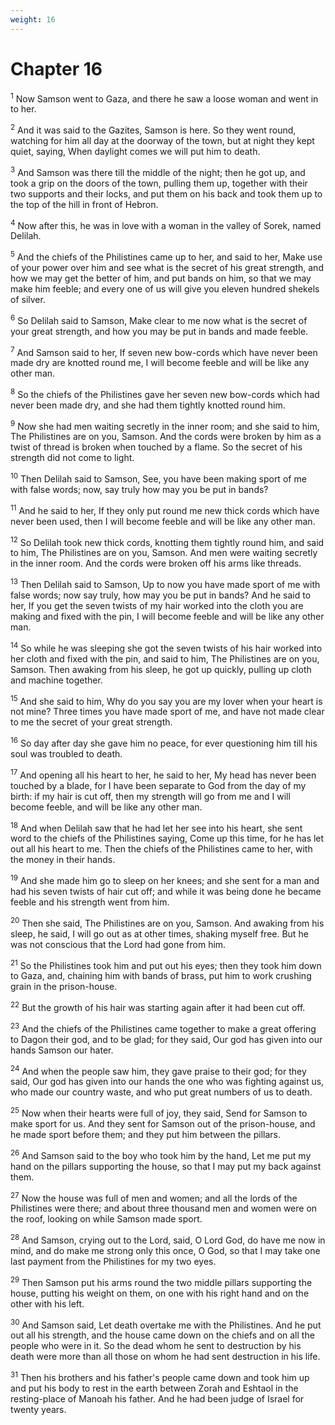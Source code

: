 ```yaml
---
weight: 16
---
```


# Chapter 16

<sup>1</sup> Now Samson went to Gaza, and there he saw a loose woman and went in to her. 

<sup>2</sup> And it was said to the Gazites, Samson is here. So they went round, watching for him all day at the doorway of the town, but at night they kept quiet, saying, When daylight comes we will put him to death. 

<sup>3</sup> And Samson was there till the middle of the night; then he got up, and took a grip on the doors of the town, pulling them up, together with their two supports and their locks, and put them on his back and took them up to the top of the hill in front of Hebron. 

<sup>4</sup> Now after this, he was in love with a woman in the valley of Sorek, named Delilah. 

<sup>5</sup> And the chiefs of the Philistines came up to her, and said to her, Make use of your power over him and see what is the secret of his great strength, and how we may get the better of him, and put bands on him, so that we may make him feeble; and every one of us will give you eleven hundred shekels of silver. 

<sup>6</sup> So Delilah said to Samson, Make clear to me now what is the secret of your great strength, and how you may be put in bands and made feeble. 

<sup>7</sup> And Samson said to her, If seven new bow-cords which have never been made dry are knotted round me, I will become feeble and will be like any other man. 

<sup>8</sup> So the chiefs of the Philistines gave her seven new bow-cords which had never been made dry, and she had them tightly knotted round him. 

<sup>9</sup> Now she had men waiting secretly in the inner room; and she said to him, The Philistines are on you, Samson. And the cords were broken by him as a twist of thread is broken when touched by a flame. So the secret of his strength did not come to light. 

<sup>10</sup> Then Delilah said to Samson, See, you have been making sport of me with false words; now, say truly how may you be put in bands? 

<sup>11</sup> And he said to her, If they only put round me new thick cords which have never been used, then I will become feeble and will be like any other man. 

<sup>12</sup> So Delilah took new thick cords, knotting them tightly round him, and said to him, The Philistines are on you, Samson. And men were waiting secretly in the inner room. And the cords were broken off his arms like threads. 

<sup>13</sup> Then Delilah said to Samson, Up to now you have made sport of me with false words; now say truly, how may you be put in bands? And he said to her, If you get the seven twists of my hair worked into the cloth you are making and fixed with the pin, I will become feeble and will be like any other man. 

<sup>14</sup> So while he was sleeping she got the seven twists of his hair worked into her cloth and fixed with the pin, and said to him, The Philistines are on you, Samson. Then awaking from his sleep, he got up quickly, pulling up cloth and machine together. 

<sup>15</sup> And she said to him, Why do you say you are my lover when your heart is not mine? Three times you have made sport of me, and have not made clear to me the secret of your great strength. 

<sup>16</sup> So day after day she gave him no peace, for ever questioning him till his soul was troubled to death. 

<sup>17</sup> And opening all his heart to her, he said to her, My head has never been touched by a blade, for I have been separate to God from the day of my birth: if my hair is cut off, then my strength will go from me and I will become feeble, and will be like any other man. 

<sup>18</sup> And when Delilah saw that he had let her see into his heart, she sent word to the chiefs of the Philistines saying, Come up this time, for he has let out all his heart to me. Then the chiefs of the Philistines came to her, with the money in their hands. 

<sup>19</sup> And she made him go to sleep on her knees; and she sent for a man and had his seven twists of hair cut off; and while it was being done he became feeble and his strength went from him. 

<sup>20</sup> Then she said, The Philistines are on you, Samson. And awaking from his sleep, he said, I will go out as at other times, shaking myself free. But he was not conscious that the Lord had gone from him. 

<sup>21</sup> So the Philistines took him and put out his eyes; then they took him down to Gaza, and, chaining him with bands of brass, put him to work crushing grain in the prison-house. 

<sup>22</sup> But the growth of his hair was starting again after it had been cut off. 

<sup>23</sup> And the chiefs of the Philistines came together to make a great offering to Dagon their god, and to be glad; for they said, Our god has given into our hands Samson our hater. 

<sup>24</sup> And when the people saw him, they gave praise to their god; for they said, Our god has given into our hands the one who was fighting against us, who made our country waste, and who put great numbers of us to death. 

<sup>25</sup> Now when their hearts were full of joy, they said, Send for Samson to make sport for us. And they sent for Samson out of the prison-house, and he made sport before them; and they put him between the pillars. 

<sup>26</sup> And Samson said to the boy who took him by the hand, Let me put my hand on the pillars supporting the house, so that I may put my back against them. 

<sup>27</sup> Now the house was full of men and women; and all the lords of the Philistines were there; and about three thousand men and women were on the roof, looking on while Samson made sport. 

<sup>28</sup> And Samson, crying out to the Lord, said, O Lord God, do have me now in mind, and do make me strong only this once, O God, so that I may take one last payment from the Philistines for my two eyes. 

<sup>29</sup> Then Samson put his arms round the two middle pillars supporting the house, putting his weight on them, on one with his right hand and on the other with his left. 

<sup>30</sup> And Samson said, Let death overtake me with the Philistines. And he put out all his strength, and the house came down on the chiefs and on all the people who were in it. So the dead whom he sent to destruction by his death were more than all those on whom he had sent destruction in his life. 

<sup>31</sup> Then his brothers and his father's people came down and took him up and put his body to rest in the earth between Zorah and Eshtaol in the resting-place of Manoah his father. And he had been judge of Israel for twenty years. 


